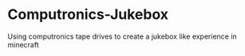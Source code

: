 # Computronics-Jukebox
 Using computronics tape drives to create a jukebox like experience in minecraft
